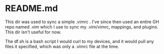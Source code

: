 README.md
=========

This dir was used to sync a simple .vimrc . I've since then used an entire GH repo named .vim which 
I use to sync my .vim/vimrc, mappings, and plugins. This dir isn't useful for now.

The df.sh is a bash script I would curl to my devices, and it would pull any files it specified, 
which was only a .vimrc file at the time.
